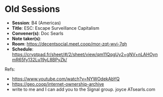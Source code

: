 # Old Sessions

* **Session**: B4 (Americas)
* **Title**: ESC: Escape Surveillance Capitalism
* **Convener(s)**: Doc Searls
* **Note taker(s)**: 
* **Room**: https://decentsocial.meet.coop/mor-zqt-wvi-7qh
* **Schedule**: https://cryptpad.fr/sheet/#/2/sheet/view/qm11QqgUy2+gNV+nLAHOynmR65fy132Lu19yL8BPyZk/


Refs: 
- https://www.youtube.com/watch?v=NYWOdekAbYQ
- https://geo.coop/internet-ownership-archive
- write to me and I can add you to the Signal group. joyce ATsearls.com
